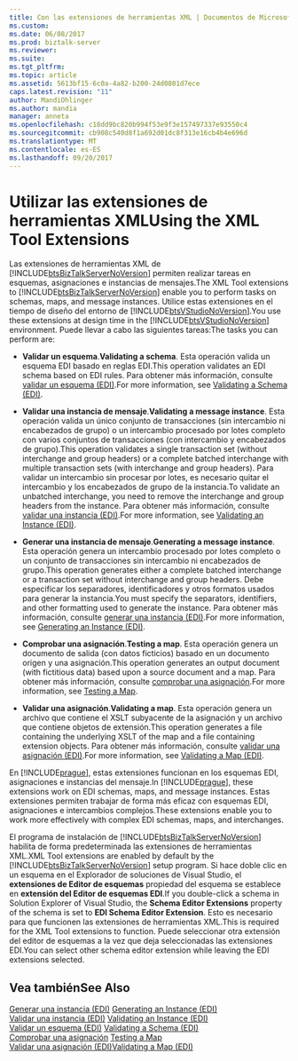 ```yaml
---
title: Con las extensiones de herramientas XML | Documentos de Microsoft
ms.custom: 
ms.date: 06/08/2017
ms.prod: biztalk-server
ms.reviewer: 
ms.suite: 
ms.tgt_pltfrm: 
ms.topic: article
ms.assetid: 5613bf15-6c0a-4a82-b200-24d0801d7ece
caps.latest.revision: "11"
author: MandiOhlinger
ms.author: mandia
manager: anneta
ms.openlocfilehash: c18dd9bc820b994f53e9f3e157497337e93550c4
ms.sourcegitcommit: cb908c540d8f1a692d01dc8f313e16cb4b4e696d
ms.translationtype: MT
ms.contentlocale: es-ES
ms.lasthandoff: 09/20/2017
---
```

# <a name="using-the-xml-tool-extensions"></a><span data-ttu-id="b2e01-102">Utilizar las extensiones de herramientas XML</span><span class="sxs-lookup"><span data-stu-id="b2e01-102">Using the XML Tool Extensions</span></span>
<span data-ttu-id="b2e01-103">Las extensiones de herramientas XML de [!INCLUDE[btsBizTalkServerNoVersion](../includes/btsbiztalkservernoversion-md.md)] permiten realizar tareas en esquemas, asignaciones e instancias de mensajes.</span><span class="sxs-lookup"><span data-stu-id="b2e01-103">The XML Tool extensions to [!INCLUDE[btsBizTalkServerNoVersion](../includes/btsbiztalkservernoversion-md.md)] enable you to perform tasks on schemas, maps, and message instances.</span></span> <span data-ttu-id="b2e01-104">Utilice estas extensiones en el tiempo de diseño del entorno de [!INCLUDE[btsVStudioNoVersion](../includes/btsvstudionoversion-md.md)].</span><span class="sxs-lookup"><span data-stu-id="b2e01-104">You use these extensions at design time in the [!INCLUDE[btsVStudioNoVersion](../includes/btsvstudionoversion-md.md)] environment.</span></span> <span data-ttu-id="b2e01-105">Puede llevar a cabo las siguientes tareas:</span><span class="sxs-lookup"><span data-stu-id="b2e01-105">The tasks you can perform are:</span></span>  
  
-   <span data-ttu-id="b2e01-106">**Validar un esquema**.</span><span class="sxs-lookup"><span data-stu-id="b2e01-106">**Validating a schema**.</span></span> <span data-ttu-id="b2e01-107">Esta operación valida un esquema EDI basado en reglas EDI.</span><span class="sxs-lookup"><span data-stu-id="b2e01-107">This operation validates an EDI schema based on EDI rules.</span></span> <span data-ttu-id="b2e01-108">Para obtener más información, consulte [validar un esquema (EDI)](../core/validating-a-schema-edi.md).</span><span class="sxs-lookup"><span data-stu-id="b2e01-108">For more information, see [Validating a Schema (EDI)](../core/validating-a-schema-edi.md).</span></span>  
  
-   <span data-ttu-id="b2e01-109">**Validar una instancia de mensaje**.</span><span class="sxs-lookup"><span data-stu-id="b2e01-109">**Validating a message instance**.</span></span> <span data-ttu-id="b2e01-110">Esta operación valida un único conjunto de transacciones (sin intercambio ni encabezados de grupo) o un intercambio procesado por lotes completo con varios conjuntos de transacciones (con intercambio y encabezados de grupo).</span><span class="sxs-lookup"><span data-stu-id="b2e01-110">This operation validates a single transaction set (without interchange and group headers) or a complete batched interchange with multiple transaction sets (with interchange and group headers).</span></span> <span data-ttu-id="b2e01-111">Para validar un intercambio sin procesar por lotes, es necesario quitar el intercambio y los encabezados de grupo de la instancia.</span><span class="sxs-lookup"><span data-stu-id="b2e01-111">To validate an unbatched interchange, you need to remove the interchange and group headers from the instance.</span></span> <span data-ttu-id="b2e01-112">Para obtener más información, consulte [validar una instancia (EDI)](../core/validating-an-instance-edi.md).</span><span class="sxs-lookup"><span data-stu-id="b2e01-112">For more information, see [Validating an Instance (EDI)](../core/validating-an-instance-edi.md).</span></span>  
  
-   <span data-ttu-id="b2e01-113">**Generar una instancia de mensaje**.</span><span class="sxs-lookup"><span data-stu-id="b2e01-113">**Generating a message instance**.</span></span> <span data-ttu-id="b2e01-114">Esta operación genera un intercambio procesado por lotes completo o un conjunto de transacciones sin intercambio ni encabezados de grupo.</span><span class="sxs-lookup"><span data-stu-id="b2e01-114">This operation generates either a complete batched interchange or a transaction set without interchange and group headers.</span></span> <span data-ttu-id="b2e01-115">Debe especificar los separadores, identificadores y otros formatos usados para generar la instancia.</span><span class="sxs-lookup"><span data-stu-id="b2e01-115">You must specify the separators, identifiers, and other formatting used to generate the instance.</span></span> <span data-ttu-id="b2e01-116">Para obtener más información, consulte [generar una instancia (EDI)](../core/generating-an-instance-edi.md).</span><span class="sxs-lookup"><span data-stu-id="b2e01-116">For more information, see [Generating an Instance (EDI)](../core/generating-an-instance-edi.md).</span></span>  
  
-   <span data-ttu-id="b2e01-117">**Comprobar una asignación**.</span><span class="sxs-lookup"><span data-stu-id="b2e01-117">**Testing a map**.</span></span> <span data-ttu-id="b2e01-118">Esta operación genera un documento de salida (con datos ficticios) basado en un documento origen y una asignación.</span><span class="sxs-lookup"><span data-stu-id="b2e01-118">This operation generates an output document (with fictitious data) based upon a source document and a map.</span></span> <span data-ttu-id="b2e01-119">Para obtener más información, consulte [comprobar una asignación](../core/testing-a-map.md).</span><span class="sxs-lookup"><span data-stu-id="b2e01-119">For more information, see [Testing a Map](../core/testing-a-map.md).</span></span>  
  
-   <span data-ttu-id="b2e01-120">**Validar una asignación**.</span><span class="sxs-lookup"><span data-stu-id="b2e01-120">**Validating a map**.</span></span> <span data-ttu-id="b2e01-121">Esta operación genera un archivo que contiene el XSLT subyacente de la asignación y un archivo que contiene objetos de extensión.</span><span class="sxs-lookup"><span data-stu-id="b2e01-121">This operation generates a file containing the underlying XSLT of the map and a file containing extension objects.</span></span> <span data-ttu-id="b2e01-122">Para obtener más información, consulte [validar una asignación (EDI)](../core/validating-a-map-edi.md).</span><span class="sxs-lookup"><span data-stu-id="b2e01-122">For more information, see [Validating a Map (EDI)](../core/validating-a-map-edi.md).</span></span>  
  
 <span data-ttu-id="b2e01-123">En [!INCLUDE[prague](../includes/prague-md.md)], estas extensiones funcionan en los esquemas EDI, asignaciones e instancias del mensaje.</span><span class="sxs-lookup"><span data-stu-id="b2e01-123">In [!INCLUDE[prague](../includes/prague-md.md)], these extensions work on EDI schemas, maps, and message instances.</span></span> <span data-ttu-id="b2e01-124">Estas extensiones permiten trabajar de forma más eficaz con esquemas EDI, asignaciones e intercambios complejos.</span><span class="sxs-lookup"><span data-stu-id="b2e01-124">These extensions enable you to work more effectively with complex EDI schemas, maps, and interchanges.</span></span>  
  
 <span data-ttu-id="b2e01-125">El programa de instalación de [!INCLUDE[btsBizTalkServerNoVersion](../includes/btsbiztalkservernoversion-md.md)] habilita de forma predeterminada las extensiones de herramientas XML.</span><span class="sxs-lookup"><span data-stu-id="b2e01-125">XML Tool extensions are enabled by default by the [!INCLUDE[btsBizTalkServerNoVersion](../includes/btsbiztalkservernoversion-md.md)] setup program.</span></span> <span data-ttu-id="b2e01-126">Si hace doble clic en un esquema en el Explorador de soluciones de Visual Studio, el **extensiones de Editor de esquemas** propiedad del esquema se establece en **extensión del Editor de esquemas EDI**.</span><span class="sxs-lookup"><span data-stu-id="b2e01-126">If you double-click a schema in Solution Explorer of Visual Studio, the **Schema Editor Extensions** property of the schema is set to **EDI Schema Editor Extension**.</span></span> <span data-ttu-id="b2e01-127">Esto es necesario para que funcionen las extensiones de herramientas XML.</span><span class="sxs-lookup"><span data-stu-id="b2e01-127">This is required for the XML Tool extensions to function.</span></span> <span data-ttu-id="b2e01-128">Puede seleccionar otra extensión del editor de esquemas a la vez que deja seleccionadas las extensiones EDI.</span><span class="sxs-lookup"><span data-stu-id="b2e01-128">You can select other schema editor extension while leaving the EDI extensions selected.</span></span>  
  
## <a name="see-also"></a><span data-ttu-id="b2e01-129">Vea también</span><span class="sxs-lookup"><span data-stu-id="b2e01-129">See Also</span></span>  
 <span data-ttu-id="b2e01-130">[Generar una instancia (EDI)](../core/generating-an-instance-edi.md) </span><span class="sxs-lookup"><span data-stu-id="b2e01-130">[Generating an Instance (EDI)](../core/generating-an-instance-edi.md) </span></span>  
 <span data-ttu-id="b2e01-131">[Validar una instancia (EDI)](../core/validating-an-instance-edi.md) </span><span class="sxs-lookup"><span data-stu-id="b2e01-131">[Validating an Instance (EDI)](../core/validating-an-instance-edi.md) </span></span>  
 <span data-ttu-id="b2e01-132">[Validar un esquema (EDI)](../core/validating-a-schema-edi.md) </span><span class="sxs-lookup"><span data-stu-id="b2e01-132">[Validating a Schema (EDI)](../core/validating-a-schema-edi.md) </span></span>  
 <span data-ttu-id="b2e01-133">[Comprobar una asignación](../core/testing-a-map.md) </span><span class="sxs-lookup"><span data-stu-id="b2e01-133">[Testing a Map](../core/testing-a-map.md) </span></span>  
 [<span data-ttu-id="b2e01-134">Validar una asignación (EDI)</span><span class="sxs-lookup"><span data-stu-id="b2e01-134">Validating a Map (EDI)</span></span>](../core/validating-a-map-edi.md)